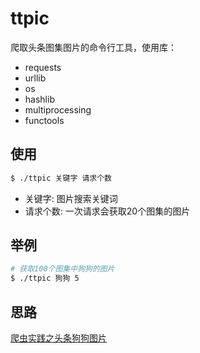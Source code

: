 # ttpic

爬取头条图集图片的命令行工具，使用库：

- requests
- urllib
- os
- hashlib
- multiprocessing
- functools

## 使用

```sh
$ ./ttpic 关键字 请求个数
```

- 关键字: 图片搜索关键词
- 请求个数: 一次请求会获取20个图集的图片

## 举例

```sh
# 获取100个图集中狗狗的图片
$ ./ttpic 狗狗 5
```

## 思路

[爬虫实践之头条狗狗图片](https://www.smslit.top/2018/05/28/spider-practice-pic-dog/)
